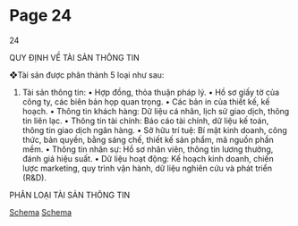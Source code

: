 # Page 24

24

QUY ĐỊNH VỀ TÀI SẢN THÔNG TIN

❖Tài sản được phân  thành 5 loại như sau:

1. Tài sản thông tin:
•
Hợp đồng, thỏa thuận pháp lý.
•
Hồ sơ giấy tờ của công ty, các biên bản họp quan trọng.
•
Các bản in của thiết kế, kế hoạch.
•
Thông tin khách hàng: Dữ liệu cá nhân, lịch sử giao dịch, thông tin liên lạc.
•
Thông tin tài chính: Báo cáo tài chính, dữ liệu kế toán, thông tin giao dịch ngân hàng.
•
Sở hữu trí tuệ: Bí mật kinh doanh, công thức, bản quyền, bằng sáng chế, thiết kế sản phẩm, mã nguồn phần 
mềm.
•
Thông tin nhân sự: Hồ sơ nhân viên, thông tin lương thưởng, đánh giá hiệu suất.
•
Dữ liệu hoạt động: Kế hoạch kinh doanh, chiến lược marketing, quy trình vận hành, dữ liệu nghiên cứu và phát 
triển (R&D).

PHÂN LOẠI TÀI SẢN THÔNG TIN

[Schema](page_24_img_0.png)
[Schema](page_24_img_1.png)
